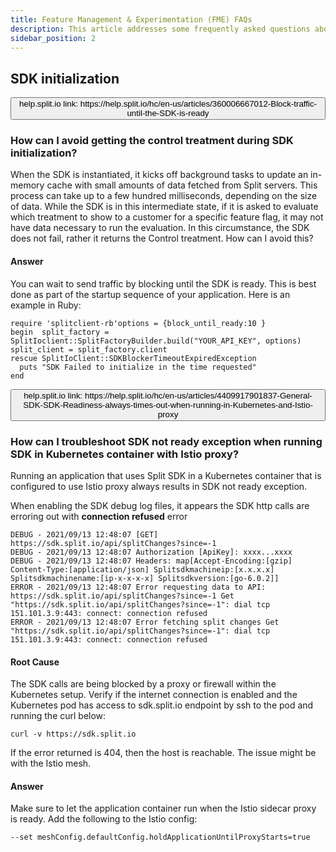 ```yaml
---
title: Feature Management & Experimentation (FME) FAQs
description: This article addresses some frequently asked questions about Harness FME.
sidebar_position: 2
---
```


<!-- not updated yet, these are copied from FF -->

## SDK initialization

<p>
  <button style={{borderRadius:'8px', border:'1px', fontFamily:'Courier New', fontWeight:'800', textAlign:'left'}}> help.split.io link: https://help.split.io/hc/en-us/articles/360006667012-Block-traffic-until-the-SDK-is-ready </button>
</p>

### How can I avoid getting the control treatment during SDK initialization?

When the SDK is instantiated, it kicks off background tasks to update an in-memory cache with small amounts of data fetched from Split servers. This process can take up to a few hundred milliseconds, depending on the size of data. While the SDK is in this intermediate state, if it is asked to evaluate which treatment to show to a customer for a specific feature flag, it may not have data necessary to run the evaluation. In this circumstance, the SDK does not fail, rather it returns the Control treatment. How can I avoid this?

#### Answer

You can wait to send traffic by blocking until the SDK is ready. This is best done as part of the startup sequence of your application. Here is an example in Ruby:

```
require 'splitclient-rb'options = {block_until_ready:10 }
begin  split_factory = SplitIoclient::SplitFactoryBuilder.build("YOUR_API_KEY", options)  split_client = split_factory.client
rescue SplitIoClient::SDKBlockerTimeoutExpiredException
  puts "SDK Failed to initialize in the time requested"
end
```

<p>
  <button style={{borderRadius:'8px', border:'1px', fontFamily:'Courier New', fontWeight:'800', textAlign:'left'}}> help.split.io link: https://help.split.io/hc/en-us/articles/4409917901837-General-SDK-SDK-Readiness-always-times-out-when-running-in-Kubernetes-and-Istio-proxy </button>
</p>

### How can I troubleshoot SDK not ready exception when running SDK in Kubernetes container with Istio proxy?

Running an application that uses Split SDK in a Kubernetes container that is configured to use Istio proxy always results in SDK not ready exception.

When enabling the SDK debug log files, it appears the SDK http calls are erroring out with **connection refused** error

```
DEBUG - 2021/09/13 12:48:07 [GET] https://sdk.split.io/api/splitChanges?since=-1
DEBUG - 2021/09/13 12:48:07 Authorization [ApiKey]: xxxx...xxxx
DEBUG - 2021/09/13 12:48:07 Headers: map[Accept-Encoding:[gzip] Content-Type:[application/json] Splitsdkmachineip:[x.x.x.x] Splitsdkmachinename:[ip-x-x-x-x] Splitsdkversion:[go-6.0.2]]
ERROR - 2021/09/13 12:48:07 Error requesting data to API: https://sdk.split.io/api/splitChanges?since=-1 Get "https://sdk.split.io/api/splitChanges?since=-1": dial tcp 151.101.3.9:443: connect: connection refused
ERROR - 2021/09/13 12:48:07 Error fetching split changes Get "https://sdk.split.io/api/splitChanges?since=-1": dial tcp 151.101.3.9:443: connect: connection refused
 ```

#### Root Cause

The SDK calls are being blocked by a proxy or firewall within the Kubernetes setup. Verify if the internet connection is enabled and the Kubernetes pod has access to sdk.split.io endpoint by ssh to the pod and running the curl below:
```
curl -v https://sdk.split.io
```

If the error returned is 404, then the host is reachable. The issue might be with the Istio mesh.

#### Answer

Make sure to let the application container run when the Istio sidecar proxy is ready. Add the following to the Istio config:
```
--set meshConfig.defaultConfig.holdApplicationUntilProxyStarts=true
 ```